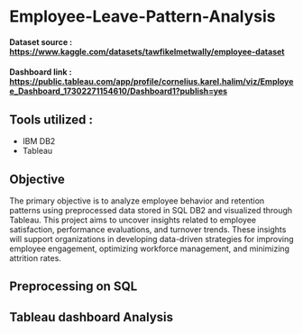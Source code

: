 # Employee-Leave-Pattern-Analysis 

#### Dataset source : https://www.kaggle.com/datasets/tawfikelmetwally/employee-dataset
#### Dashboard link : https://public.tableau.com/app/profile/cornelius.karel.halim/viz/Employee_Dashboard_17302271154610/Dashboard1?publish=yes

## Tools utilized : 
- IBM DB2
- Tableau

## Objective
The primary objective is to analyze employee behavior and retention patterns using preprocessed data stored in SQL DB2 and visualized through Tableau. This project aims to uncover insights related to employee satisfaction, performance evaluations, and turnover trends. These insights will support organizations in developing data-driven strategies for improving employee engagement, optimizing workforce management, and minimizing attrition rates.

## Preprocessing on SQL

## Tableau dashboard Analysis
